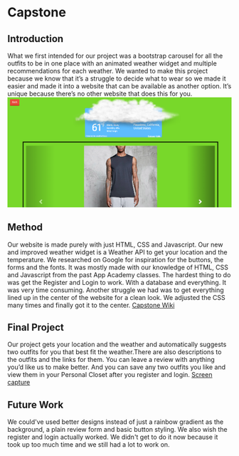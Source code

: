 # Capstone
## Introduction
  What we first intended for our project was a bootstrap carousel for all the outfits to be in one place with an animated weather widget and multiple recommendations for each weather. We wanted to make this project because we know that it’s a struggle to decide what to wear so we made it easier and made it into a website that can be available as another option. It’s unique because there’s no other website that does this for you. ![Mockup](https://github.com/LK1991/Capstone/blob/master/Documentation/dfghj.png) <br>
## Method
  Our website is made purely with just HTML, CSS and Javascript. Our new and improved weather widget is a Weather API to get your location and the temperature. We researched on Google for inspiration for the buttons, the forms and the fonts. It was mostly made with our knowledge of HTML, CSS and Javascript from the past App Academy classes. The hardest thing to do was get the Register and Login to work. With a database and everything. It was very time consuming. Another struggle we had was to get everything lined up in the center of the website for a clean look. We adjusted the CSS many times and finally got it to the center. 
  [Capstone Wiki](https://github.com/LK1991/Capstone/wiki/Capstone-Documentation) <br>
## Final Project
  Our project gets your location and the weather and automatically suggests two outfits for you that best fit the weather.There are also descriptions to the outfits and the links for them. You can leave a review with anything you’d like us to make better. And you can save any two outfits you like and view them in your Personal Closet after you register and login. [Screen capture](https://drive.google.com/open?id=0BxE9lOykpS6ES1FkYzR5WnhxR2c)<br>
## Future Work
  We could've used better designs instead of just a rainbow gradient as the background, a plain review form and basic button styling. We also wish the register and login actually worked. We didn't get to do it now because it took up too much time and we still had a lot to work on.
